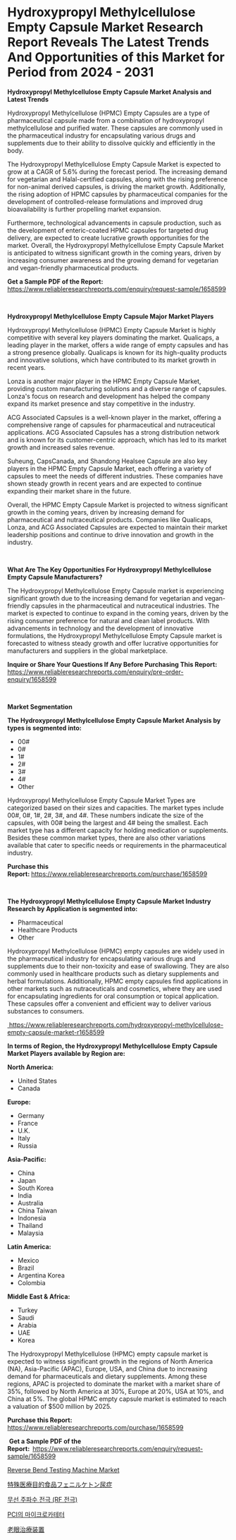 <p><h1>Hydroxypropyl Methylcellulose Empty Capsule Market Research Report Reveals The Latest Trends And Opportunities of this Market for Period from 2024 - 2031</h1></p><p><strong>Hydroxypropyl Methylcellulose Empty Capsule Market Analysis and Latest Trends</strong></p>
<p><p>Hydroxypropyl Methylcellulose (HPMC) Empty Capsules are a type of pharmaceutical capsule made from a combination of hydroxypropyl methylcellulose and purified water. These capsules are commonly used in the pharmaceutical industry for encapsulating various drugs and supplements due to their ability to dissolve quickly and efficiently in the body.</p><p>The Hydroxypropyl Methylcellulose Empty Capsule Market is expected to grow at a CAGR of 5.6% during the forecast period. The increasing demand for vegetarian and Halal-certified capsules, along with the rising preference for non-animal derived capsules, is driving the market growth. Additionally, the rising adoption of HPMC capsules by pharmaceutical companies for the development of controlled-release formulations and improved drug bioavailability is further propelling market expansion.</p><p>Furthermore, technological advancements in capsule production, such as the development of enteric-coated HPMC capsules for targeted drug delivery, are expected to create lucrative growth opportunities for the market. Overall, the Hydroxypropyl Methylcellulose Empty Capsule Market is anticipated to witness significant growth in the coming years, driven by increasing consumer awareness and the growing demand for vegetarian and vegan-friendly pharmaceutical products.</p></p>
<p><strong>Get a Sample PDF of the Report:&nbsp;</strong> <a href="https://www.reliableresearchreports.com/enquiry/request-sample/1658599">https://www.reliableresearchreports.com/enquiry/request-sample/1658599</a></p>
<p>&nbsp;</p>
<p><strong>Hydroxypropyl Methylcellulose Empty Capsule Major Market Players</strong></p>
<p><p>Hydroxypropyl Methylcellulose (HPMC) Empty Capsule Market is highly competitive with several key players dominating the market. Qualicaps, a leading player in the market, offers a wide range of empty capsules and has a strong presence globally. Qualicaps is known for its high-quality products and innovative solutions, which have contributed to its market growth in recent years.</p><p>Lonza is another major player in the HPMC Empty Capsule Market, providing custom manufacturing solutions and a diverse range of capsules. Lonza's focus on research and development has helped the company expand its market presence and stay competitive in the industry.</p><p>ACG Associated Capsules is a well-known player in the market, offering a comprehensive range of capsules for pharmaceutical and nutraceutical applications. ACG Associated Capsules has a strong distribution network and is known for its customer-centric approach, which has led to its market growth and increased sales revenue.</p><p>Suheung, CapsCanada, and Shandong Healsee Capsule are also key players in the HPMC Empty Capsule Market, each offering a variety of capsules to meet the needs of different industries. These companies have shown steady growth in recent years and are expected to continue expanding their market share in the future.</p><p>Overall, the HPMC Empty Capsule Market is projected to witness significant growth in the coming years, driven by increasing demand for pharmaceutical and nutraceutical products. Companies like Qualicaps, Lonza, and ACG Associated Capsules are expected to maintain their market leadership positions and continue to drive innovation and growth in the industry.</p></p>
<p>&nbsp;</p>
<p><strong>What Are The Key Opportunities For Hydroxypropyl Methylcellulose Empty Capsule Manufacturers?</strong></p>
<p><p>The Hydroxypropyl Methylcellulose Empty Capsule market is experiencing significant growth due to the increasing demand for vegetarian and vegan-friendly capsules in the pharmaceutical and nutraceutical industries. The market is expected to continue to expand in the coming years, driven by the rising consumer preference for natural and clean label products. With advancements in technology and the development of innovative formulations, the Hydroxypropyl Methylcellulose Empty Capsule market is forecasted to witness steady growth and offer lucrative opportunities for manufacturers and suppliers in the global marketplace.</p></p>
<p><strong>Inquire or Share Your Questions If Any Before Purchasing This Report:</strong> <a href="https://www.reliableresearchreports.com/enquiry/pre-order-enquiry/1658599">https://www.reliableresearchreports.com/enquiry/pre-order-enquiry/1658599</a></p>
<p>&nbsp;</p>
<p><strong>Market Segmentation</strong></p>
<p><strong>The Hydroxypropyl Methylcellulose Empty Capsule Market Analysis by types is segmented into:</strong></p>
<p><ul><li>00#</li><li>0#</li><li>1#</li><li>2#</li><li>3#</li><li>4#</li><li>Other</li></ul></p>
<p><p>Hydroxypropyl Methylcellulose Empty Capsule Market Types are categorized based on their sizes and capacities. The market types include 00#, 0#, 1#, 2#, 3#, and 4#. These numbers indicate the size of the capsules, with 00# being the largest and 4# being the smallest. Each market type has a different capacity for holding medication or supplements. Besides these common market types, there are also other variations available that cater to specific needs or requirements in the pharmaceutical industry.</p></p>
<p><strong>Purchase this Report:&nbsp;</strong><a href="https://www.reliableresearchreports.com/purchase/1658599">https://www.reliableresearchreports.com/purchase/1658599</a></p>
<p>&nbsp;</p>
<p><strong>The Hydroxypropyl Methylcellulose Empty Capsule Market Industry Research by Application is segmented into:</strong></p>
<p><ul><li>Pharmaceutical</li><li>Healthcare Products</li><li>Other</li></ul></p>
<p><p>Hydroxypropyl Methylcellulose (HPMC) empty capsules are widely used in the pharmaceutical industry for encapsulating various drugs and supplements due to their non-toxicity and ease of swallowing. They are also commonly used in healthcare products such as dietary supplements and herbal formulations. Additionally, HPMC empty capsules find applications in other markets such as nutraceuticals and cosmetics, where they are used for encapsulating ingredients for oral consumption or topical application. These capsules offer a convenient and efficient way to deliver various substances to consumers.</p></p>
<p><a href="https://www.reliableresearchreports.com/hydroxypropyl-methylcellulose-empty-capsule-market-r1658599">&nbsp;https://www.reliableresearchreports.com/hydroxypropyl-methylcellulose-empty-capsule-market-r1658599</a></p>
<p><strong>In terms of Region, the Hydroxypropyl Methylcellulose Empty Capsule Market Players available by Region are:</strong></p>
<p>
    <p> <strong> North America: </strong>
        <ul>
            <li>United States</li>
            <li>Canada</li>
        </ul>
        </p> 
    <p> <strong> Europe: </strong>
        <ul>
            <li>Germany</li>
            <li>France</li>
            <li>U.K.</li>
            <li>Italy</li>
            <li>Russia</li>
        </ul>
        </p> 
    <p> <strong> Asia-Pacific: </strong>
        <ul>
            <li>China</li>
            <li>Japan</li>
            <li>South Korea</li>
            <li>India</li>
            <li>Australia</li>
            <li>China Taiwan</li>
            <li>Indonesia</li>
            <li>Thailand</li>
            <li>Malaysia</li>
        </ul>
        </p> 
    <p> <strong> Latin America: </strong>
        <ul>
            <li>Mexico</li>
            <li>Brazil</li>
            <li>Argentina Korea</li>
            <li>Colombia</li>
        </ul>
        </p> 
    <p> <strong> Middle East & Africa: </strong>
        <ul>
            <li>Turkey</li>
            <li>Saudi</li>
            <li>Arabia</li>
            <li>UAE</li>
            <li>Korea</li>
        </ul>
    </p>
    </p>
<p><p>The Hydroxypropyl Methylcellulose (HPMC) empty capsule market is expected to witness significant growth in the regions of North America (NA), Asia-Pacific (APAC), Europe, USA, and China due to increasing demand for pharmaceuticals and dietary supplements. Among these regions, APAC is projected to dominate the market with a market share of 35%, followed by North America at 30%, Europe at 20%, USA at 10%, and China at 5%. The global HPMC empty capsule market is estimated to reach a valuation of $500 million by 2025.</p></p>
<p><strong>Purchase this Report: </strong><a href="https://www.reliableresearchreports.com/purchase/1658599">https://www.reliableresearchreports.com/purchase/1658599</a></p>
<p>&nbsp;<strong>Get a Sample PDF of the Report:&nbsp;&nbsp;</strong><a href="https://www.reliableresearchreports.com/enquiry/request-sample/1658599">https://www.reliableresearchreports.com/enquiry/request-sample/1658599</a></p>
<p><strong></strong></p>
<p><p><a href="https://github.com/kathiaseamanalvaradovlprc2h/Market-Research-Report-List-2/blob/main/reverse-bend-testing-machine-market.md">Reverse Bend Testing Machine Market</a></p><p><a href="https://github.com/KenyonJohns/Market-Research-Report-List-1/blob/main/142291495978.md">特殊医療目的食品フェニルケトン尿症</a></p><p><a href="https://github.com/gambitz1998/Market-Research-Report-List-1/blob/main/930640687622.md">무선 주파수 전극 (RF 전극)</a></p><p><a href="https://github.com/AidenReinger/Market-Research-Report-List-1/blob/main/678392887621.md">PCI의 마이크로카테터</a></p><p><a href="https://github.com/CieloStamm/Market-Research-Report-List-1/blob/main/741611395976.md">老眼治療装置</a></p></p>